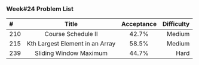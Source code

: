 ###       Week#24 Problem List

| #  | Title  | Acceptance | Difficulty
| :------------ |:---------------:| :-----:| -----:|
| 210     | Course Schedule II   |  42.7%  | Medium  |
| 215     | Kth Largest Element in an Array  | 58.5%        | Medium  |
| 239    | Sliding Window Maximum  | 44.7%  | Hard |
